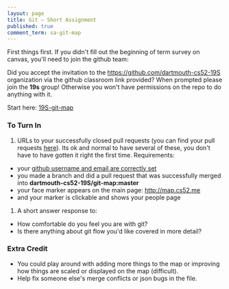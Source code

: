 ```yaml
---
layout: page
title: Git — Short Assignment
published: true
comment_term: sa-git-map
---
```


First things first. If you didn't fill out the beginning of term survey on canvas, you'll need to join the github team:

Did you accept the invitation to the https://github.com/dartmouth-cs52-19S organization via the github classroom link provided?  When prompted please join the **19s** group! Otherwise you won't have permissions on the repo to do anything with it. 

Start here:
[19S-git-map](https://github.com/dartmouth-cs52-19S/git-map)

### To Turn In

1. URLs to your successfully closed pull requests (you can find your pull requests [here](https://github.com/dartmouth-cs52-19S/git-map/pulls?q=is%3Apr+is%3Aclosed)). Its ok and normal to have several of these, you don't have to have gotten it right the first time. Requirements:
  * your [github username and email are correctly set](https://help.github.com/en/articles/why-are-my-commits-linked-to-the-wrong-user)
  * you made a branch and did a pull request that was successfully merged into **dartmouth-cs52-19S/git-map:master**
  * your face marker appears on the main page:  http://map.cs52.me
  * and your marker is clickable and shows your people page
1. A short answer response to:
  * How comfortable do you feel you are with git?
  * Is there anything about git flow you'd like covered in more detail?

### Extra Credit

* You could play around with adding more things to the map or improving how things are scaled or displayed on the map (difficult).
* Help fix someone else's merge conflicts or json bugs in the file.
